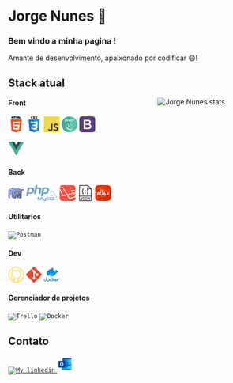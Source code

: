 # Jorge Nunes 👋 

### Bem vindo a minha pagina !

Amante de desenvolvimento, apaixonado por codificar 😄!

## Stack atual

<img align="right" width="40%" src="https://media.giphy.com/media/xT9IgzoKnwFNmISR8I/giphy.gif" alt="Jorge Nunes stats" />

#### Front<br>
  <code><img height="32" src="https://raw.githubusercontent.com/github/explore/80688e429a7d4ef2fca1e82350fe8e3517d3494d/topics/html/html.png" alt="HTML5"/></code>
  <code><img height="32" src="https://raw.githubusercontent.com/github/explore/80688e429a7d4ef2fca1e82350fe8e3517d3494d/topics/css/css.png" alt="CSS"/></code>
  <code><img height="32" src="https://raw.githubusercontent.com/github/explore/80688e429a7d4ef2fca1e82350fe8e3517d3494d/topics/javascript/javascript.png" alt="Javascript"/></code>
  <code><img height="32" src="https://github.com/WillTbn/portifolio_Pessoal/blob/master/assets/img/icones/jquery.png" alt="JQuery"/></code>
  <code><img height="32" src="https://raw.githubusercontent.com/github/explore/80688e429a7d4ef2fca1e82350fe8e3517d3494d/topics/bootstrap/bootstrap.png" alt="Bootstrap"/></code>

  <code><img height="32" src="https://github.com/WillTbn/wdev-teste-vue/blob/master/src/assets/logo.png" alt="Vue.js"/></code>

#### Back<br>
  <code><img height="32" src="https://github.com/WillTbn/portifolio_Pessoal/blob/master/assets/img/icones/php.png" alt="PHP"/></code>
  <code><img height="32" src="https://github.com/WillTbn/portifolio_Pessoal/blob/master/assets/img/icones/php+mysql.png" alt="MySQL"/></code>
  <code><img height="32" src="https://github.com/WillTbn/portifolio_Pessoal/blob/master/assets/img/icones/laravel.png" alt="Laravel"/></code>
  <code><img height="32" src="https://github.com/WillTbn/portifolio_Pessoal/blob/master/assets/img/icones/json.png" alt="Json"/></code>
  <code><img height="32" src="https://github.com/WillTbn/portifolio_Pessoal/blob/master/assets/img/icones/ajax.png" alt="Ajax"/></code>
  
#### Utilitarios<br>
<code><img height="32" src="https://user-images.githubusercontent.com/2676579/34940598-17cc20f0-f9be-11e7-8c6d-f0190d502d64.png" alt="Postman"/></code>

#### Dev <br>
  <code><img height="32" src="https://github.com/WillTbn/portifolio_Pessoal/blob/master/assets/img/icones/038-github.svg" alt="MySQL"/></code>
  <code><img height="32" src="https://github.com/WillTbn/portifolio_Pessoal/blob/master/assets/img/icones/git.png" alt="Git"/></code>
  <code><img height="32" src="https://raw.githubusercontent.com/github/explore/80688e429a7d4ef2fca1e82350fe8e3517d3494d/topics/docker/docker.png" alt="Docker"/></code>
  
#### Gerenciador de projetos <br>
  <code><img height="32" src="https://cdn.iconscout.com/icon/free/png-512/trello-6-569395.png" alt="Trello"/></code>
  <code><img height="32" src="https://img.utdstc.com/icon/986/4df/9864df183e78a4a78e6113daea3de38a87e98700186480022d1b7917ecd7fc34:200" alt="Docker"/></code>
  
## Contato
<a href="https://www.linkedin.com/in/jorge-nunes-854023187/">
  <code><img alt="My linkedin" width="28" src="https://www.flaticon.com/svg/static/icons/svg/1383/1383262.svg" /></code>
</a>
<a href="mailto:jlbnunes@live.com">
  <code><img alt="My e-mail" width="32" src="https://github.com/WillTbn/portifolio_Pessoal/blob/master/assets/img/icones/icons8-microsoft-outlook-2019-96.png" /></code>
</a>

